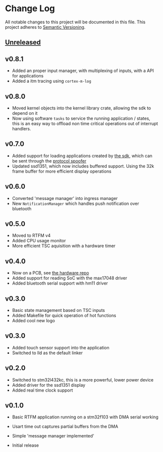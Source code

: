 # Change Log

All notable changes to this project will be documented in this file.
This project adheres to [Semantic Versioning](http://semver.org/).

## [Unreleased]

## v0.8.1

- Added an proper input manager, with multiplexing of inputs, with a API for applications
- Added a itm tracing using `cortex-m-log`

## v0.8.0

- Moved kernel objects into the kernel library crate, allowing the sdk to depend on it
- Now using software `tasks` to service the running application / states, this is an easy way to offload non time critical operations out of interrupt handlers.

## v0.7.0

- Added support for loading applications created by [the sdk](https://github.com/MWatch/sdk), which can be sent through the [protocol spoofer](https://github.com/MWatch/mwatch-protocol-spoofer)
- Updated ssd1351, which now includes buffered support. Using the 32k frame buffer for more efficient display operations

## v0.6.0

- Converted 'message manager' into ingress manager
- New `NotificationManager` which handles push notification over bluetooth

## v0.5.0

- Moved to RTFM v4
- Added CPU usage monitor
- More efficient TSC aquisition with a hardware timer

## v0.4.0

- Now on a PCB, see [the hardware repo](https://github.com/MWatch/hardware)
- Added support for reading SoC with the max17048 driver
- Added bluetooth serial support with hm11 driver

## v0.3.0

- Basic state management based on TSC inputs
- Added Makefile for quick operation of hot functions
- Added cool new logo

## v0.3.0

- Added touch sensor support into the application
- Switched to lld as the default linker

## v0.2.0

- Switched to stm32l432kc, this is a more powerful, lower power device
- Added driver for the ssd1351 display
- Added real time clock support


## v0.1.0

- Basic RTFM application running on a stm32f103 with DMA serial working
- Usart time out captures partial buffers from the DMA
- Simple 'message manager implemented'

- Initial release

[Unreleased]: https://github.com/mwatch/kernel/compare/v0.3.5...HEAD
[v0.1.0]: https://github.com/mwatch/kernel/tree/v0.1.0